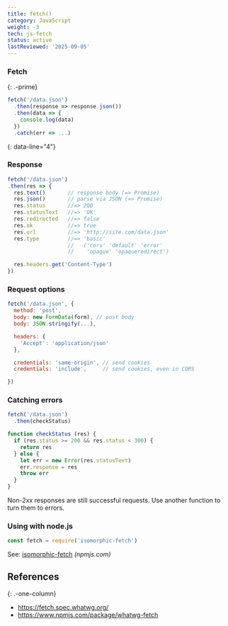 ```yaml
---
title: fetch()
category: JavaScript
weight: -3
tech: js-fetch
status: active
lastReviewed: '2025-09-05'
---
```


### Fetch
{: .-prime}

```js
fetch('/data.json')
  .then(response => response.json())
  .then(data => {
    console.log(data)
  })
  .catch(err => ...)
```
{: data-line="4"}

### Response

```js
fetch('/data.json')
.then(res => {
  res.text()       // response body (=> Promise)
  res.json()       // parse via JSON (=> Promise)
  res.status       //=> 200
  res.statusText   //=> 'OK'
  res.redirected   //=> false
  res.ok           //=> true
  res.url          //=> 'http://site.com/data.json'
  res.type         //=> 'basic'
                   //   ('cors' 'default' 'error'
                   //    'opaque' 'opaqueredirect')

  res.headers.get('Content-Type')
})
```

### Request options

```js
fetch('/data.json', {
  method: 'post',
  body: new FormData(form), // post body
  body: JSON.stringify(...),

  headers: {
    'Accept': 'application/json'
  },

  credentials: 'same-origin', // send cookies
  credentials: 'include',     // send cookies, even in CORS

})
```

### Catching errors

```js
fetch('/data.json')
  .then(checkStatus)
```

```js
function checkStatus (res) {
  if (res.status >= 200 && res.status < 300) {
    return res
  } else {
    let err = new Error(res.statusText)
    err.response = res
    throw err
  }
}
```

Non-2xx responses are still successful requests. Use another function to turn them to errors.

### Using with node.js

```js
const fetch = require('isomorphic-fetch')
```

See: [isomorphic-fetch](https://npmjs.com/package/isomorphic-fetch) _(npmjs.com)_

## References
{: .-one-column}

- <https://fetch.spec.whatwg.org/>
- <https://www.npmjs.com/package/whatwg-fetch>
